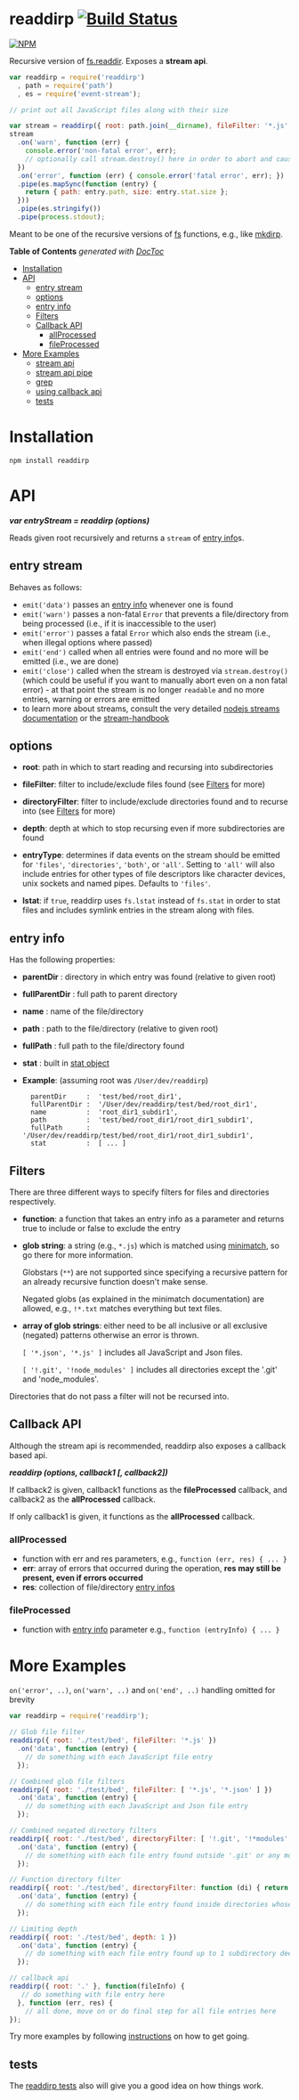 # readdirp [![Build Status](https://secure.travis-ci.org/thlorenz/readdirp.svg)](http://travis-ci.org/thlorenz/readdirp)

[![NPM](https://nodei.co/npm/readdirp.png?downloads=true&stars=true)](https://nodei.co/npm/readdirp/)

Recursive version of [fs.readdir](http://nodejs.org/docs/latest/api/fs.html#fs_fs_readdir_path_callback). Exposes a **stream api**.

```javascript
var readdirp = require('readdirp')
  , path = require('path')
  , es = require('event-stream');

// print out all JavaScript files along with their size

var stream = readdirp({ root: path.join(__dirname), fileFilter: '*.js' });
stream
  .on('warn', function (err) {
    console.error('non-fatal error', err);
    // optionally call stream.destroy() here in order to abort and cause 'close' to be emitted
  })
  .on('error', function (err) { console.error('fatal error', err); })
  .pipe(es.mapSync(function (entry) {
    return { path: entry.path, size: entry.stat.size };
  }))
  .pipe(es.stringify())
  .pipe(process.stdout);
```

Meant to be one of the recursive versions of [fs](http://nodejs.org/docs/latest/api/fs.html) functions, e.g., like [mkdirp](https://github.com/substack/node-mkdirp).

**Table of Contents**  *generated with [DocToc](http://doctoc.herokuapp.com/)*

- [Installation](#installation)
- [API](#api)
	- [entry stream](#entry-stream)
	- [options](#options)
	- [entry info](#entry-info)
	- [Filters](#filters)
	- [Callback API](#callback-api)
		- [allProcessed ](#allprocessed)
		- [fileProcessed](#fileprocessed)
- [More Examples](#more-examples)
	- [stream api](#stream-api)
	- [stream api pipe](#stream-api-pipe)
	- [grep](#grep)
	- [using callback api](#using-callback-api)
	- [tests](#tests)


# Installation

    npm install readdirp

# API

***var entryStream = readdirp (options)***

Reads given root recursively and returns a `stream` of [entry info](#entry-info)s.

## entry stream

Behaves as follows:

- `emit('data')` passes an [entry info](#entry-info) whenever one is found
- `emit('warn')` passes a non-fatal `Error` that prevents a file/directory from being processed (i.e., if it is
  inaccessible to the user)
- `emit('error')` passes a fatal `Error` which also ends the stream (i.e., when illegal options where passed)
- `emit('end')` called when all entries were found and no more will be emitted (i.e., we are done)
- `emit('close')` called when the stream is destroyed via `stream.destroy()` (which could be useful if you want to
  manually abort even on a non fatal error) - at that point the stream is no longer `readable` and no more entries,
  warning or errors are emitted
- to learn more about streams, consult the very detailed
  [nodejs streams documentation](http://nodejs.org/api/stream.html) or the
  [stream-handbook](https://github.com/substack/stream-handbook)


## options

- **root**: path in which to start reading and recursing into subdirectories

- **fileFilter**: filter to include/exclude files found (see [Filters](#filters) for more)

- **directoryFilter**: filter to include/exclude directories found and to recurse into (see [Filters](#filters) for more)

- **depth**: depth at which to stop recursing even if more subdirectories are found

- **entryType**: determines if data events on the stream should be emitted for `'files'`, `'directories'`, `'both'`, or `'all'`. Setting to `'all'` will also include entries for other types of file descriptors like character devices, unix sockets and named pipes. Defaults to `'files'`.

- **lstat**: if `true`, readdirp uses `fs.lstat` instead of `fs.stat` in order to stat files and includes symlink entries in the stream along with files.

## entry info

Has the following properties:

- **parentDir**     :  directory in which entry was found (relative to given root)
- **fullParentDir** :  full path to parent directory
- **name**          :  name of the file/directory
- **path**          :  path to the file/directory (relative to given root)
- **fullPath**      :  full path to the file/directory found
- **stat**          :  built in [stat object](http://nodejs.org/docs/v0.4.9/api/fs.html#fs.Stats)
- **Example**: (assuming root was `/User/dev/readdirp`)

        parentDir     :  'test/bed/root_dir1',
        fullParentDir :  '/User/dev/readdirp/test/bed/root_dir1',
        name          :  'root_dir1_subdir1',
        path          :  'test/bed/root_dir1/root_dir1_subdir1',
        fullPath      :  '/User/dev/readdirp/test/bed/root_dir1/root_dir1_subdir1',
        stat          :  [ ... ]

## Filters

There are three different ways to specify filters for files and directories respectively.

- **function**: a function that takes an entry info as a parameter and returns true to include or false to exclude the entry

- **glob string**: a string (e.g., `*.js`) which is matched using [minimatch](https://github.com/isaacs/minimatch), so go there for more
    information.

    Globstars (`**`) are not supported since specifying a recursive pattern for an already recursive function doesn't make sense.

    Negated globs (as explained in the minimatch documentation) are allowed, e.g., `!*.txt` matches everything but text files.

- **array of glob strings**: either need to be all inclusive or all exclusive (negated) patterns otherwise an error is thrown.

    `[ '*.json', '*.js' ]` includes all JavaScript and Json files.


    `[ '!.git', '!node_modules' ]` includes all directories except the '.git' and 'node_modules'.

Directories that do not pass a filter will not be recursed into.

## Callback API

Although the stream api is recommended, readdirp also exposes a callback based api.

***readdirp (options, callback1 [, callback2])***

If callback2 is given, callback1 functions as the **fileProcessed** callback, and callback2 as the **allProcessed** callback.

If only callback1 is given, it functions as the **allProcessed** callback.

### allProcessed

- function with err and res parameters, e.g., `function (err, res) { ... }`
- **err**: array of errors that occurred during the operation, **res may still be present, even if errors occurred**
- **res**: collection of file/directory [entry infos](#entry-info)

### fileProcessed

- function with [entry info](#entry-info) parameter e.g., `function (entryInfo) { ... }`


# More Examples

`on('error', ..)`, `on('warn', ..)` and `on('end', ..)` handling omitted for brevity

```javascript
var readdirp = require('readdirp');

// Glob file filter
readdirp({ root: './test/bed', fileFilter: '*.js' })
  .on('data', function (entry) {
    // do something with each JavaScript file entry
  });

// Combined glob file filters
readdirp({ root: './test/bed', fileFilter: [ '*.js', '*.json' ] })
  .on('data', function (entry) {
    // do something with each JavaScript and Json file entry
  });

// Combined negated directory filters
readdirp({ root: './test/bed', directoryFilter: [ '!.git', '!*modules' ] })
  .on('data', function (entry) {
    // do something with each file entry found outside '.git' or any modules directory
  });

// Function directory filter
readdirp({ root: './test/bed', directoryFilter: function (di) { return di.name.length === 9; } })
  .on('data', function (entry) {
    // do something with each file entry found inside directories whose name has length 9
  });

// Limiting depth
readdirp({ root: './test/bed', depth: 1 })
  .on('data', function (entry) {
    // do something with each file entry found up to 1 subdirectory deep
  });

// callback api
readdirp({ root: '.' }, function(fileInfo) {
   // do something with file entry here
  }, function (err, res) {
    // all done, move on or do final step for all file entries here
});
```

Try more examples by following [instructions](https://github.com/paulmillr/readdirp/blob/master/examples/Readme.md)
on how to get going.

## tests

The [readdirp tests](https://github.com/paulmillr/readdirp/blob/master/test/readdirp.js) also will give you a good idea on
how things work.
